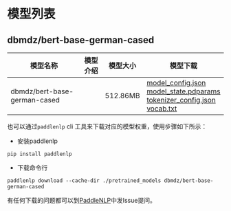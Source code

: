 #  模型列表

## dbmdz/bert-base-german-cased

| 模型名称 | 模型介绍 | 模型大小  | 模型下载 |
| --- | --- | --- | --- |
|dbmdz/bert-base-german-cased|  | 512.86MB | [model_config.json](https://bj.bcebos.com/paddlenlp/models/community/dbmdz/bert-base-german-cased/model_config.json)<br>[model_state.pdparams](https://bj.bcebos.com/paddlenlp/models/community/dbmdz/bert-base-german-cased/model_state.pdparams)<br>[tokenizer_config.json](https://bj.bcebos.com/paddlenlp/models/community/dbmdz/bert-base-german-cased/tokenizer_config.json)<br>[vocab.txt](https://bj.bcebos.com/paddlenlp/models/community/dbmdz/bert-base-german-cased/vocab.txt) |

也可以通过`paddlenlp` cli 工具来下载对应的模型权重，使用步骤如下所示：

* 安装paddlenlp

```shell
pip install paddlenlp
```

* 下载命令行

```shell
paddlenlp download --cache-dir ./pretrained_models dbmdz/bert-base-german-cased
```

有任何下载的问题都可以到[PaddleNLP](https://github.com/PaddlePaddle/PaddleNLP)中发Issue提问。